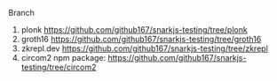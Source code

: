 Branch
1. plonk https://github.com/github167/snarkjs-testing/tree/plonk
2. groth16 https://github.com/github167/snarkjs-testing/tree/groth16
3. zkrepl.dev https://github.com/github167/snarkjs-testing/tree/zkrepl
4. circom2 npm package: https://github.com/github167/snarkjs-testing/tree/circom2
